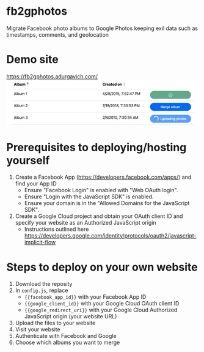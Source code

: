 # fb2gphotos
Migrate Facebook photo albums to Google Photos keeping exil data such as timestamps, comments, and geolocation

# Demo site
https://fb2gphotos.adurgavich.com/
![alt text](https://github.com/adurgavich/fb2gphotos/blob/main/screenshot.png?raw=true)

# Prerequisites to deploying/hosting yourself
1. Create a Facebook App (https://developers.facebook.com/apps/) and find your App ID
    - Ensure "Facebook Login" is enabled with "Web OAuth login".
    - Ensure "Login with the JavaScript SDK" is enabled.
    - Ensure your domain is in the "Allowed Domains for the JavaScript SDK".
2. Create a Google Cloud project and obtain your OAuth client ID and specify your website as an Authorized JavaScript origin
    - Instructions outlined here https://developers.google.com/identity/protocols/oauth2/javascript-implicit-flow

# Steps to deploy on your own website
1. Download the reposity
2. In `config.js`, replace
    - `{{facebook_app_id}}` with your Facebook App ID
    - `{{google_client_id}}` with your Google Cloud OAuth client ID
    - `{{google_redirect_uri}}` with your Google Cloud Authorized JavaScript origin (your website URL)
3. Upload the files to your website
4. Visit your website
5. Authenticate with Facebook and Google
6. Choose which albums you want to merge
